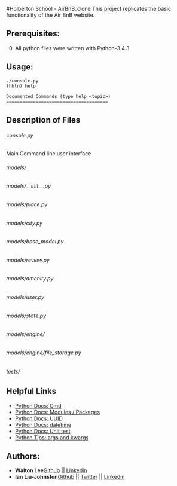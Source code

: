 #Holberton School - AirBnB_clone
This project replicates the basic functionality of the Air BnB website.

## Prerequisites:
0. All python files were written with Python-3.4.3

## Usage:
```
./console.py
(hbtn) help

Documented Commands (type help <topic>)
======================================
```

## Description of Files
<h6>console.py</h6>
Main Command line user interface

<h6>models/</h6>


<h6>models/__init__.py</h6>


<h6>models/place.py</h6>


<h6>models/city.py</h6>


<h6>models/base_model.py</h6>


<h6>models/review.py</h6>


<h6>models/amenity.py</h6>


<h6>models/user.py</h6>


<h6>models/state.py</h6>


<h6>models/engine/</h6>


<h6>models/engine/file_storage.py</h6>


<h6>tests/</h6>

## Helpful Links
* [Python Docs: Cmd](https://docs.python.org/3.4/library/cmd.html)
* [Python Docs: Modules / Packages](https://docs.python.org/3.4/tutorial/modules.html#packages)
* [Python Docs: UUID](https://docs.python.org/3.4/library/uuid.html)
* [Python Docs: datetime](https://docs.python.org/3.4/library/datetime.html)
* [Python Docs: Unit test](https://docs.python.org/3.4/library/unittest.html#module-unittest)
* [Python Tips: args and kwargs](https://pythontips.com/2013/08/04/args-and-kwargs-in-python-explained/)


## Authors:
* **Walton Lee**[Github](https://github.com/WalLee2) || [Linkedin](https://www.linkedin.com/in/walton-lee-443560a6/)
* **Ian Liu-Johnston**[Github](https://github.com/ianliu-johnston) || [Twitter](https://twitter.com/@concativerse) || [Linkedin](https://www.linkedin.com/in/ian-liu-johnston-32a40a115)
